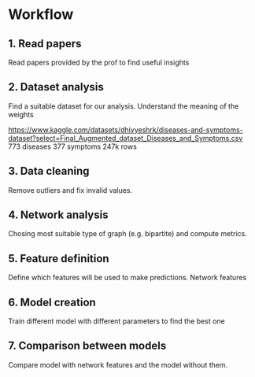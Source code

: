 # Workflow

## 1. Read papers

Read papers provided by the prof to find useful insights

## 2. Dataset analysis

Find a suitable dataset for our analysis. Understand the meaning of the weights

https://www.kaggle.com/datasets/dhivyeshrk/diseases-and-symptoms-dataset?select=Final_Augmented_dataset_Diseases_and_Symptoms.csv
773 diseases
377 symptoms
247k rows
## 3. Data cleaning

Remove outliers and fix invalid values.

## 4. Network analysis

Chosing most suitable type of graph (e.g. bipartite) and compute metrics.

## 5. Feature definition

Define which features will be used to make predictions.
Network features

## 6. Model creation

Train different model with different parameters to find the best one

## 7. Comparison between models

Compare model with network features and the model without them.
